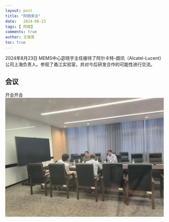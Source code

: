 ```yaml
---
layout: post
title: "阿朗来访"
date:   2024-08-23
tags: [ 阿朗]
comments: true
author: 王俊英
toc: true
---
```


2024年8月23日
MEMS中心宓晓宇主任接待了阿尔卡特-朗讯（Alcatel-Lucent）公司上海负责人。参观了甬江实验室，并对今后研发合作的可能性进行交流。

<!-- more -->

## 会议
开会开会
![](../images/2024/8/23/1.jpg)



